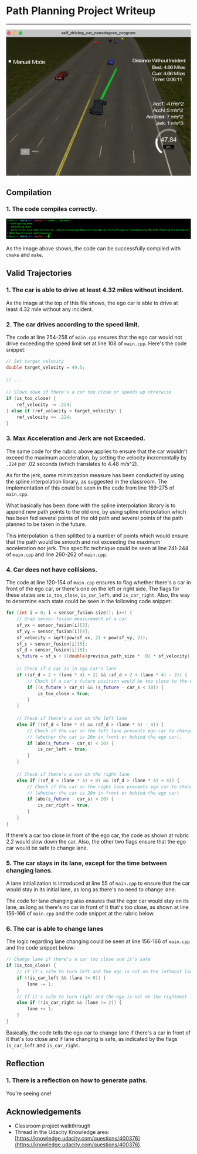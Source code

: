 # Path Planning Project Writeup #

-------------------------------------------------------------------------------

![Rubrics Passed Image](./img/rubrics-passed.png)

## Compilation ##

### 1. The code compiles correctly. ###

![Successful Compile Image](./img/success-compile.png)

As the image above shown, the code can be successfully compiled with `cmake` and `make`.

## Valid Trajectories ##

### 1. The car is able to drive at least 4.32 miles without incident. ###

As the image at the top of this file shows, the ego car is able to drive at least 4.32
mile without any incident.

### 2. The car drives according to the speed limit. ###

The code at line 254-258 of `main.cpp` ensures that the ego car would not drive
exceeding the speed limit set at line 108 of `main.cpp`. Here's the code snippet:

```cpp
// Set target velocity
double target_velocity = 49.5;

// ...

// Slows down if there's a car too close or speeds up otherwise
if (is_too_close) {
	ref_velocity -= .224;
} else if (ref_velocity < target_velocity) {
	ref_velocity += .224;
}
```

### 3. Max Acceleration and Jerk are not Exceeded. ###

The same code for the rubric above applies to ensure that the car wouldn't exceed the
maximum acceleration, by setting the velocity incrementally by `.224` per .02 seconds
(which translates to 4.48 m/s^2).

As for the jerk, some minimization measure has been conducted by using the spline
interpolation library, as suggested in the classroom. The implementation of this could
be seen in the code from line 169-275 of `main.cpp`.

What basically has been done with the spline interpolation library is to append new
path points to the old one, by using spline interpolation which has been fed several
points of the old path and several points of the path planned to be taken in the future.

This interpolation is then splitted to a number of points which would ensure that the
path would be smooth and not exceeding the maximum acceleration nor jerk. This specific
technique could be seen at line 241-244 of `main.cpp` and line 260-262 of `main.cpp`.

### 4. Car does not have collisions. ###

The code at line 120-154 of `main.cpp` ensures to flag whether there's a car in front
of the ego car, or there's one on the left or right side. The flags for these states
are `is_too_close`, `is_car_left`, and `is_car_right`. Also, the way to determine
each state could be seen in the following code snippet:

```cpp
for (int i = 0; i < sensor_fusion.size(); i++) {
	// Grab sensor fusion measurement of a car
	sf_vx = sensor_fusion[i][3];
	sf_vy = sensor_fusion[i][4];
	sf_velocity = sqrt(pow(sf_vx, 2) + pow(sf_vy, 2));
	sf_s = sensor_fusion[i][5];
	sf_d = sensor_fusion[i][6];
	s_future = sf_s + ((double)previous_path_size * .02 * sf_velocity);
	      
	// Check if a car is in ego car's lane
	if ((sf_d < 2 + (lane * 4) + 2) && (sf_d > 2 + (lane * 4) - 2)) {
		// Check if a car's future position would be too close to the ego car's end path waypoint
	    if ((s_future > car_s) && (s_future - car_s < 30)) {
			is_too_close = true;
	    }
	}

	// Check if there's a car on the left lane
	else if ((sf_d < lane * 4) && (sf_d > (lane * 4) - 4)) {
		// Check if the car on the left lane prevents ego car to change lane
	    // (whether the car is 20m in front or behind the ego car).
	    if (abs(s_future - car_s) < 20) {
			is_car_left = true;
	    }
	}

	// Check if there's a car on the right lane
	else if ((sf_d < (lane * 4) + 8) && (sf_d > (lane * 4) + 4)) {
	    // Check if the car on the right lane prevents ego car to change lane
	    // (whether the car is 20m in front or behind the ego car)
	    if (abs(s_future - car_s) < 20) {
			is_car_right = true;
	    }
	}
}
```

If there's a car too close in front of the ego car, the code as shown at rubric 2.2
would slow down the car. Also, the other two flags ensure that the ego car would be
safe to change lane.

### 5. The car stays in its lane, except for the time between changing lanes. ###

A lane initialization is introduced at line 55 of `main.cpp` to ensure that the car would
stay in its initial lane, as long as there's no need to change lane.

The code for lane changing also ensures that the egor car would stay on its lane, as long
as there's no car in front of it that's too close, as shown at line 156-166 of `main.cpp`
and the code snippet at the rubric below.

### 6. The car is able to change lanes ###

The logic regarding lane changing could be seen at line 156-166 of `main.cpp` and the
code snippet below:

```cpp
// Change lane if there's a car too close and it's safe
if (is_too_close) {
	// If it's safe to turn left and the ego is not on the leftmost lane
	if (!is_car_left && (lane != 0)) {
		lane -= 1;
	}
	// If it's safe to turn right and the ego is not on the rightmost lane
	else if (!is_car_right && (lane != 2)) {
	    lane += 1;
	}
}
```

Basically, the code tells the ego car to change lane if there's a car in front of it
that's too close and if lane changing is safe, as indicated by the flags `is_car_left`
and `is_car_right`.

## Reflection ##

### 1. There is a reflection on how to generate paths. ###

You're seeing one!

## Acknowledgements ##
* Classroom project walkthrough
* Thread in the Udacity Knowledge area: [https://knowledge.udacity.com/questions/400376](https://knowledge.udacity.com/questions/400376).
